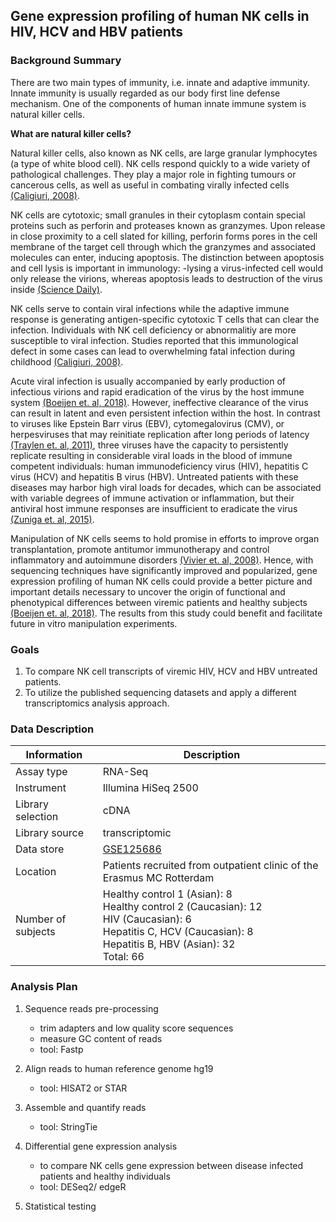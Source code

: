 ## Gene expression profiling of human NK cells in HIV, HCV and HBV patients

### Background Summary

There are two main types of immunity, i.e. innate and adaptive immunity. Innate immunity is usually regarded as our body first line defense mechanism. One of the components of human innate immune system is natural killer cells. </br>

**What are natural killer cells?**</br>

Natural killer cells, also known as NK cells, are large granular lymphocytes (a type of white blood cell). NK cells respond quickly to a wide variety of pathological challenges. They play a major role in fighting tumours or cancerous cells, as well as useful in combating virally infected cells [(Caligiuri, 2008)](https://www.ncbi.nlm.nih.gov/pmc/articles/PMC2481557/). </br>

NK cells are cytotoxic; small granules in their cytoplasm contain special proteins such as perforin and proteases known as granzymes. Upon release in close proximity to a cell slated for killing, perforin forms pores in the cell membrane of the target cell through which the granzymes and associated molecules can enter, inducing apoptosis. The distinction between apoptosis and cell lysis is important in immunology: -lysing a virus-infected cell would only release the virions, whereas apoptosis leads to destruction of the virus inside [(Science Daily)](https://www.sciencedaily.com/terms/natural_killer_cell.htm). </br>

NK cells serve to contain viral infections while the adaptive immune response is generating antigen-specific cytotoxic T cells that can clear the infection. Individuals with NK cell deficiency or abnormalitiy are more susceptible to viral infection. Studies reported that this immunological defect in some cases can lead to overwhelming fatal infection during childhood [(Caligiuri, 2008)](https://www.ncbi.nlm.nih.gov/pmc/articles/PMC2481557/).</br>

Acute viral infection is usually accompanied by early production of infectious virions and rapid eradication of the virus by the host immune system [(Boeijen et. al, 2018)](https://jvi.asm.org/content/early/2018/08/31/JVI.00575-18.long). However, ineffective clearance of the virus can result in latent and even persistent infection within the host. In contrast to viruses like Epstein Barr virus (EBV), cytomegalovirus (CMV), or herpesviruses that may reinitiate replication after long periods of latency [(Traylen et. al, 2011)](https://www.ncbi.nlm.nih.gov/pmc/articles/PMC3142679/pdf/nihms304451.pdf), three viruses have the capacity to persistently replicate resulting in considerable viral loads in the blood of immune competent individuals: human immunodeficiency virus (HIV), hepatitis C virus (HCV) and hepatitis B virus (HBV). Untreated patients with these diseases may harbor high viral loads for decades, which can be associated with variable degrees of immune activation or inflammation, but their antiviral host immune responses are insufficient to eradicate the virus [(Zuniga et. al, 2015)](https://www.ncbi.nlm.nih.gov/pmc/articles/PMC4785831/).</br>

Manipulation of NK cells seems to hold promise in efforts to improve organ transplantation, promote antitumor immunotherapy and control inflammatory and autoimmune disorders [(Vivier et. al, 2008)](http://dx.doi.org/10.1038/ni1582). Hence, with sequencing techniques have significantly improved and popularized, gene expression profiling of human NK cells could provide a better picture and important details necessary to uncover the origin of functional and phenotypical differences between viremic patients and healthy subjects [(Boeijen et. al, 2018)](https://jvi.asm.org/content/early/2018/08/31/JVI.00575-18.long). The results from this study could benefit and facilitate future in vitro manipulation experiments.</br>

### Goals
1.	To compare NK cell transcripts of viremic HIV, HCV and HBV untreated patients.
2.	To utilize the published sequencing datasets and apply a different transcriptomics analysis approach.

### Data Description
| Information   | Description |
| ------------- |-------------| 
| Assay type     | RNA-Seq |
| Instrument      | Illumina HiSeq 2500 |   
| Library selection | cDNA     |
| Library source | transcriptomic |
| Data store | [GSE125686](https://www.ncbi.nlm.nih.gov/gds/?term=GSE125686) |
| Location | Patients recruited from outpatient clinic of the Erasmus MC Rotterdam |
| Number of subjects | Healthy control 1 (Asian): 8 </br> Healthy control 2 (Caucasian): 12 </br> HIV (Caucasian): 6 </br> Hepatitis C, HCV (Caucasian): 8 </br> Hepatitis B, HBV (Asian): 32 </br> Total: 66 |

### Analysis Plan
1. Sequence reads pre-processing
    - trim adapters and low quality score sequences
    - measure GC content of reads
    - tool: Fastp

2. Align reads to human reference genome hg19
    - tool: HISAT2 or STAR
3. Assemble and quantify reads
    - tool: StringTie
4. Differential gene expression analysis
    - to compare NK cells gene expression between disease infected patients and healthy individuals
    - tool: DESeq2/ edgeR
5. Statistical testing


